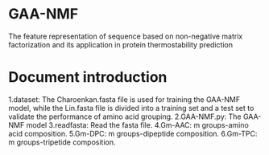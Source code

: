 # GAA-NMF
The feature representation of sequence based on non-negative matrix factorization and its application in protein thermostability prediction
# Document introduction
 1.dataset: The Charoenkan.fasta file is used for training the GAA-NMF model, while the Lin.fasta file is divided into a training set and a test set to validate the performance of amino acid grouping.
 2.GAA-NMF.py: The GAA-NMF model
 3.readfasta: Read the fasta file.
 4.Gm-AAC: m groups-amino acid composition.
 5.Gm-DPC: m groups-dipeptide composition.
 6.Gm-TPC: m groups-tripetide composition.
